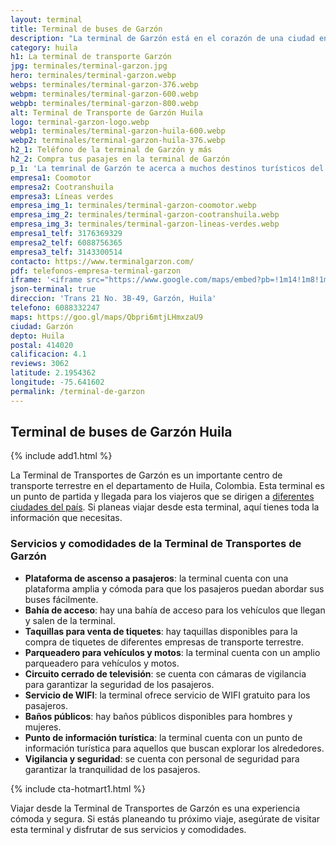 ```yaml
---
layout: terminal
title: Terminal de buses de Garzón
description: "La terminal de Garzón está en el corazón de una ciudad en crecimiento constante. Además, está muy cerca a muchos atractivos turísticos del Huila"
category: huila
h1: La terminal de transporte Garzón
jpg: terminales/terminal-garzon.jpg
hero: terminales/terminal-garzon.webp
webps: terminales/terminal-garzon-376.webp
webpm: terminales/terminal-garzon-600.webp
webpb: terminales/terminal-garzon-800.webp
alt: Terminal de Transporte de Garzón Huila
logo: terminal-garzon-logo.webp
webp1: terminales/terminal-garzon-huila-600.webp
webp2: terminales/terminal-garzon-huila-376.webp
h2_1: Teléfono de la terminal de Garzón y más
h2_2: Compra tus pasajes en la terminal de Garzón
p_1: 'La temrinal de Garzón te acerca a muchos destinos turísticos del Huila, como por ejemplo, <a href="https://gurcoff.com/la-mano-del-gigante/" target="_blank">La mano del Gigante</a>'
empresa1: Coomotor
empresa2: Cootranshuila
empresa3: Líneas verdes
empresa_img_1: terminales/terminal-garzon-coomotor.webp
empresa_img_2: terminales/terminal-garzon-cootranshuila.webp
empresa_img_3: terminales/terminal-garzon-lineas-verdes.webp
empresa1_telf: 3176369329
empresa2_telf: 6088756365
empresa3_telf: 3143300514
contacto: https://www.terminalgarzon.com/
pdf: telefonos-empresa-terminal-garzon
iframe: '<iframe src="https://www.google.com/maps/embed?pb=!1m14!1m8!1m3!1d15947.55871129007!2d-75.641602!3d2.1954362!3m2!1i1024!2i768!4f13.1!3m3!1m2!1s0x8e24d99f0323a68d%3A0x134a9f31b5858430!2sTerminal%20De%20Transportes%20De%20Garz%C3%B3n!5e0!3m2!1ses-419!2sco!4v1683309446926!5m2!1ses-419!2sco" width="100%" height="450" style="border:0;" allowfullscreen="" loading="lazy" referrerpolicy="no-referrer-when-downgrade"></iframe>'
json-terminal: true
direccion: 'Trans 21 No. 3B-49, Garzón, Huila'
telefono: 6088332247
maps: https://goo.gl/maps/Qbpri6mtjLHmxzaU9
ciudad: Garzón
depto: Huila
postal: 414020
calificacion: 4.1
reviews: 3062
latitude: 2.1954362
longitude: -75.641602
permalink: /terminal-de-garzon
---
```

## Terminal de buses de Garzón Huila

{% include add1.html %}

La Terminal de Transportes de Garzón es un importante centro de transporte terrestre en el departamento de Huila, Colombia. Esta terminal es un punto de partida y llegada para los viajeros que se dirigen a [diferentes ciudades del país](/ "Terminales Colombianas"). Si planeas viajar desde esta terminal, aquí tienes toda la información que necesitas.

### Servicios y comodidades de la Terminal de Transportes de Garzón

* **Plataforma de ascenso a pasajeros**: la terminal cuenta con una plataforma amplia y cómoda para que los pasajeros puedan abordar sus buses fácilmente.
* **Bahía de acceso**: hay una bahía de acceso para los vehículos que llegan y salen de la terminal.
* **Taquillas para venta de tiquetes**: hay taquillas disponibles para la compra de tiquetes de diferentes empresas de transporte terrestre.
* **Parqueadero para vehículos y motos**: la terminal cuenta con un amplio parqueadero para vehículos y motos.
* **Circuito cerrado de televisión**: se cuenta con cámaras de vigilancia para garantizar la seguridad de los pasajeros.
* **Servicio de WIFI**: la terminal ofrece servicio de WIFI gratuito para los pasajeros.
* **Baños públicos**: hay baños públicos disponibles para hombres y mujeres.
* **Punto de información turística**: la terminal cuenta con un punto de información turística para aquellos que buscan explorar los alrededores.
* **Vigilancia y seguridad**: se cuenta con personal de seguridad para garantizar la tranquilidad de los pasajeros.

{% include cta-hotmart1.html %}

Viajar desde la Terminal de Transportes de Garzón es una experiencia cómoda y segura. Si estás planeando tu próximo viaje, asegúrate de visitar esta terminal y disfrutar de sus servicios y comodidades.
